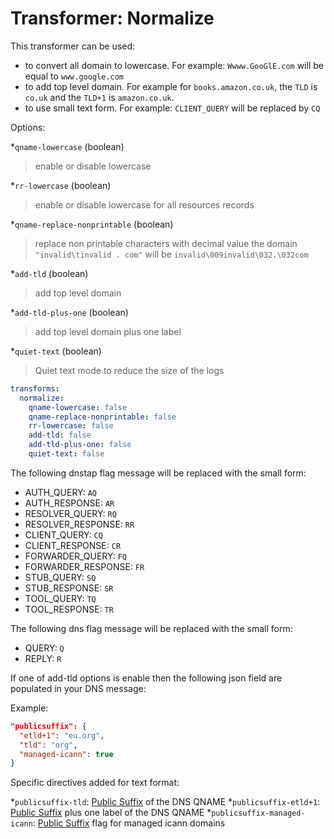 # Transformer: Normalize

This transformer can be used:

- to convert all domain to lowercase. For example: `Wwww.GooGlE.com` will be equal to `www.google.com`
- to add top level domain. For example for `books.amazon.co.uk`, the `TLD`
is `co.uk` and the `TLD+1` is `amazon.co.uk`.
- to use small text form. For example: `CLIENT_QUERY` will be replaced by `CQ`

Options:

*`qname-lowercase` (boolean)
  > enable or disable lowercase

*`rr-lowercase` (boolean)
  > enable or disable lowercase for all resources records

*`qname-replace-nonprintable` (boolean)
  > replace non printable characters with decimal value
  > the domain `"invalid\tinvalid . com"` will be `invalid\009invalid\032.\032com`

*`add-tld` (boolean)
  > add top level domain

*`add-tld-plus-one` (boolean)
  > add top level domain plus one label

*`quiet-text` (boolean)
  > Quiet text mode to reduce the size of the logs

```yaml
transforms:
  normalize:
    qname-lowercase: false
    qname-replace-nonprintable: false
    rr-lowercase: false
    add-tld: false
    add-tld-plus-one: false
    quiet-text: false
```

The following dnstap flag message will be replaced with the small form:

- AUTH_QUERY: `AQ`
- AUTH_RESPONSE: `AR`
- RESOLVER_QUERY: `RQ`
- RESOLVER_RESPONSE: `RR`
- CLIENT_QUERY: `CQ`
- CLIENT_RESPONSE: `CR`
- FORWARDER_QUERY: `FQ`
- FORWARDER_RESPONSE: `FR`
- STUB_QUERY: `SQ`
- STUB_RESPONSE: `SR`
- TOOL_QUERY: `TQ`
- TOOL_RESPONSE: `TR`

The following dns flag message will be replaced with the small form:

- QUERY: `Q`
- REPLY: `R`

If one of add-tld  options is enable then the following json field are populated in your DNS message:

Example:

```json
"publicsuffix": {
  "etld+1": "eu.org",
  "tld": "org",
  "managed-icann": true
}
```

Specific directives added for text format:

*`publicsuffix-tld`: [Public Suffix](https://publicsuffix.org/) of the DNS QNAME
*`publicsuffix-etld+1`: [Public Suffix](https://publicsuffix.org/) plus one label of the DNS QNAME
*`publicsuffix-managed-icann`: [Public Suffix](https://publicsuffix.org/) flag for managed icann domains
